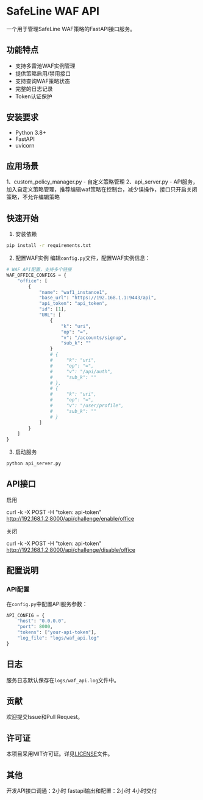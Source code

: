 # SafeLine WAF API

一个用于管理SafeLine WAF策略的FastAPI接口服务。

## 功能特点

- 支持多雷池WAF实例管理
- 提供策略启用/禁用接口
- 支持查询WAF策略状态
- 完整的日志记录
- Token认证保护

## 安装要求

- Python 3.8+
- FastAPI
- uvicorn

## 应用场景
1、custom_policy_manager.py - 自定义策略管理
2、api_server.py - API服务，加入自定义策略管理，推荐编辑waf策略在控制台，减少误操作，接口只开启关闭策略，不允许编辑策略

## 快速开始

1. 安装依赖
```bash
pip install -r requirements.txt
```

2. 配置WAF实例
编辑`config.py`文件，配置WAF实例信息：
```python
# WAF API配置，支持多个链接
WAF_OFFICE_CONFIGS = {
    "office": [
        {
            "name": "waf1_instance1",
            "base_url": "https://192.168.1.1:9443/api",
            "api_token": "api_token",
            "id": [1],
            "URL": [
                {
                    "k": "uri",
                    "op": "=",
                    "v": "/accounts/signup",
                    "sub_k": ""
                }
                # {
                #     "k": "uri",
                #     "op": "=",
                #     "v": "/api/auth",
                #     "sub_k": ""
                # },
                # {
                #     "k": "uri",
                #     "op": "=",
                #     "v": "/user/profile",
                #     "sub_k": ""
                # }
            ]
        }
    ]
}
```

3. 启动服务
```bash
python api_server.py
```

## API接口

启用

curl -k -X POST -H "token: api-token" http://192.168.1.2:8000/api/challenge/enable/office



关闭

curl -k -X POST -H "token: api-token" http://192.168.1.2:8000/api/challenge/disable/office


## 配置说明

### API配置
在`config.py`中配置API服务参数：
```python
API_CONFIG = {
    "host": "0.0.0.0",
    "port": 8000,
    "tokens": ["your-api-token"],
    "log_file": "logs/waf_api.log"
}
```

## 日志
服务日志默认保存在`logs/waf_api.log`文件中。

## 贡献
欢迎提交Issue和Pull Request。

## 许可证
本项目采用MIT许可证。详见[LICENSE](LICENSE)文件。


## 其他
开发API接口调通：2小时
fastapi输出和配置：2小时
4小时交付